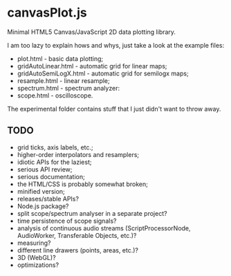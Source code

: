 # canvasPlot.js
Minimal HTML5 Canvas/JavaScript 2D data plotting library.

I am too lazy to explain hows and whys, just take a look at the example files:
* plot.html - basic data plotting;
* gridAutoLinear.html - automatic grid for linear maps;
* gridAutoSemiLogX.html - automatic grid for semilogx maps;
* resample.html - linear resample;
* spectrum.html - spectrum analyzer:
* scope.html - oscilloscope.

The experimental folder contains stuff that I just didn't want to throw away.

## TODO

* grid ticks, axis labels, etc.;
* higher-order interpolators and resamplers;
* idiotic APIs for the laziest;
* serious API review;
* serious documentation;
* the HTML/CSS is probably somewhat broken;
* minified version;
* releases/stable APIs?
* Node.js package?
* split scope/spectrum analyser in a separate project?
* time persistence of scope signals?
* analysis of continuous audio streams (ScriptProcessorNode, AudioWorker,
  Transferable Objects, etc.)?
* measuring?
* different line drawers (points, areas, etc.)?
* 3D (WebGL)?
* optimizations?
